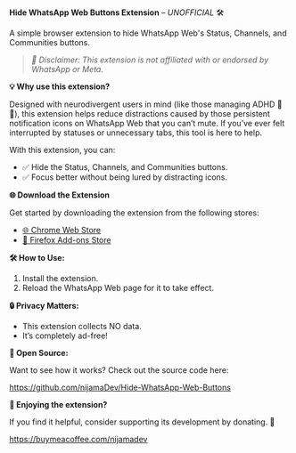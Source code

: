 **Hide WhatsApp Web Buttons Extension** – _UNOFFICIAL_ 🛠️

A simple browser extension to hide WhatsApp Web's Status, Channels, and Communities buttons.

> *👋 Disclaimer: This extension is not affiliated with or endorsed by WhatsApp or Meta.*

**💡 Why use this extension?**

Designed with neurodivergent users in mind (like those managing ADHD 🧠🦋), this extension helps reduce distractions caused by those persistent notification icons on WhatsApp Web that you can’t mute. If you’ve ever felt interrupted by statuses or unnecessary tabs, this tool is here to help.

With this extension, you can:
- ✅ Hide the Status, Channels, and Communities buttons.
- ✅ Focus better without being lured by distracting icons.

**🌐 Download the Extension**

Get started by downloading the extension from the following stores:
- [🌐 Chrome Web Store](https://chromewebstore.google.com/detail/hide-wpp-web-buttons/aojnkbieledkkkhhecdedjmhncmngjbb)
- [🦊 Firefox Add-ons Store](https://addons.mozilla.org/en-US/firefox/addon/hide-wpp-web-buttons/)

**🛠️ How to Use:**
1. Install the extension.
2. Reload the WhatsApp Web page for it to take effect.

**🔒 Privacy Matters:**
- This extension collects NO data.
- It’s completely ad-free!

**🌟 Open Source:**

Want to see how it works? Check out the source code here:

https://github.com/nijamaDev/Hide-WhatsApp-Web-Buttons

**🙏 Enjoying the extension?**

If you find it helpful, consider supporting its development by donating. 💖

https://buymeacoffee.com/nijamadev